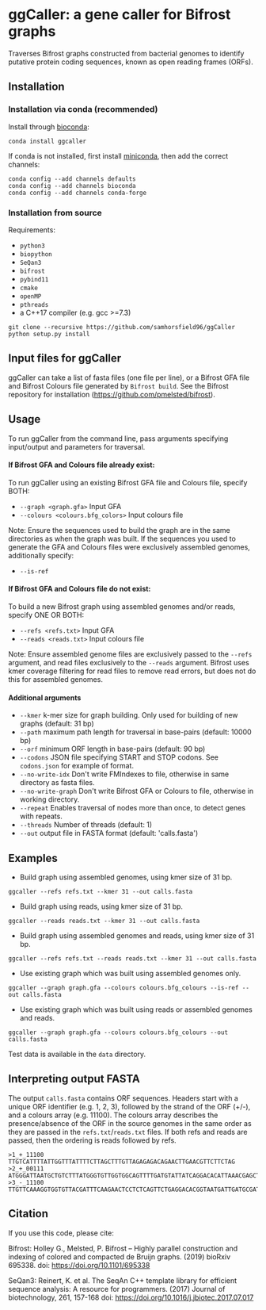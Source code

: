 # ggCaller: a gene caller for Bifrost graphs

Traverses Bifrost graphs constructed from bacterial genomes to identify putative protein coding sequences, known as open reading frames (ORFs).

## Installation

### Installation via conda (recommended)

Install through [bioconda](http://bioconda.github.io/):

```conda install ggcaller```

If conda is not installed, first install [miniconda](https://docs.conda.io/en/latest/miniconda.html), then add the correct channels:

```
conda config --add channels defaults
conda config --add channels bioconda
conda config --add channels conda-forge
```

### Installation from source

Requirements:
-   ```python3```
-   ```biopython```
-   ```SeQan3```
-   ```bifrost```
-   ```pybind11```
-   ```cmake```
-   ```openMP```
-   ```pthreads```
-   a C++17 compiler (e.g. gcc >=7.3)

```
git clone --recursive https://github.com/samhorsfield96/ggCaller 
python setup.py install
```

## Input files for ggCaller

ggCaller can take a list of fasta files (one file per line), or a Bifrost GFA file and Bifrost Colours file generated by ```Bifrost build```. See the Bifrost repository for installation (https://github.com/pmelsted/bifrost).

## Usage

To run ggCaller from the command line, pass arguments specifying input/output and parameters for traversal.

#### If Bifrost GFA and Colours file already exist:

To run ggCaller using an existing Bifrost GFA file and Colours file, specify BOTH:
- ```--graph <graph.gfa>``` Input GFA
- ```--colours <colours.bfg_colors>``` Input colours file

Note: Ensure the sequences used to build the graph are in the same directories as when the graph was built. If the sequences you used to generate the GFA and Colours files were exclusively assembled genomes, additionally specify:
- ```--is-ref```

#### If Bifrost GFA and Colours file do not exist:

To build a new Bifrost graph using assembled genomes and/or reads, specify ONE OR BOTH:
- ```--refs <refs.txt>``` Input GFA
- ```--reads <reads.txt>``` Input colours file

Note: Ensure assembled genome files are exclusively passed to the ```--refs``` argument, and read files exclusively to the ```--reads```
argument. Bifrost uses kmer coverage filtering for read files to remove read errors, but does not do this for assembled genomes.

#### Additional arguments
- ```--kmer``` k-mer size for graph building. Only used for building of new graphs (default: 31 bp)
- ```--path``` maximum path length for traversal in base-pairs (default: 10000 bp)
- ```--orf``` minimum ORF length in base-pairs (default: 90 bp)
- ```--codons``` JSON file specifying START and STOP codons. See ```codons.json``` for example of format.
- ```--no-write-idx``` Don't write FMIndexes to file, otherwise in same directory as fasta files.
- ```--no-write-graph``` Don't write Bifrost GFA or Colours to file, otherwise in working directory.
- ```--repeat``` Enables traversal of nodes more than once, to detect genes with repeats.
- ```--threads``` Number of threads (default: 1)
- ```--out``` output file in FASTA format (default: 'calls.fasta')

## Examples
- Build graph using assembled genomes, using kmer size of 31 bp. 

```ggcaller --refs refs.txt --kmer 31 --out calls.fasta```

- Build graph using reads, using kmer size of 31 bp. 

```ggcaller --reads reads.txt --kmer 31 --out calls.fasta```

- Build graph using assembled genomes and reads, using kmer size of 31 bp. 

```ggcaller --refs refs.txt --reads reads.txt --kmer 31 --out calls.fasta```

- Use existing graph which was built using assembled genomes only.

```ggcaller --graph graph.gfa --colours colours.bfg_colours --is-ref --out calls.fasta```

- Use existing graph which was built using reads or assembled genomes and reads.

```ggcaller --graph graph.gfa --colours colours.bfg_colours --out calls.fasta```

Test data is available in the ```data``` directory.

## Interpreting output FASTA

The output ```calls.fasta``` contains ORF sequences. Headers start with a unique ORF identifier (e.g. 1, 2, 3), followed by the strand of the ORF (+/-), and a colours array (e.g. 11100). The colours array describes the presence/absence of the ORF in the source genomes in the same order as they are passed in the ```refs.txt```/```reads.txt``` files. If both refs and reads are passed, then the ordering is reads followed by refs.

```
>1_+_11100
TTGTCATTTTATTGGTTTATTTTCTTAGCTTTGTTAGAGAGACAGAACTTGAACGTTCTTCTAG
>2_+_00111
ATGGGATTAATGCTGTCTTTATGGGTGTTGGTGGCAGTTTTGATGTATTATCAGGACACATTAAACGAGCTCCATTATGGATGCAAAAATTGA
>3_-_11100
TTGTTCAAAGGTGGTGTTACGATTTCAAGAACTCCTCTCAGTTCTGAGGACACGGTAATGATTGATGCGATAG
```

## Citation

If you use this code, please cite:

Bifrost: 
Holley G., Melsted, P. Bifrost – Highly parallel construction and indexing of colored and compacted de Bruijn graphs. (2019) bioRxiv 695338. doi: https://doi.org/10.1101/695338

SeQan3: 
Reinert, K. et al. The SeqAn C++ template library for efficient sequence analysis: A resource for programmers. (2017) Journal of biotechnology, 261, 157-168 doi: https://doi.org/10.1016/j.jbiotec.2017.07.017






